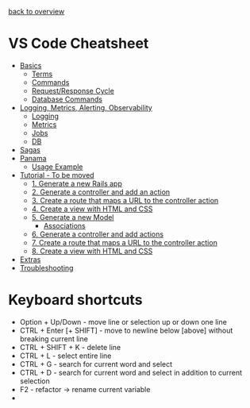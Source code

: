 [back to overview](/../..)

# VS Code Cheatsheet<!-- omit in toc -->

- [Basics](#basics)
  - [Terms](#terms)
  - [Commands](#commands)
  - [Request/Response Cycle](#requestresponse-cycle)
  - [Database Commands](#database-commands)
- [Logging, Metrics, Alerting, Observability](#logging-metrics-alerting-observability)
  - [Logging](#logging)
  - [Metrics](#metrics)
  - [Jobs](#jobs)
  - [DB](#db)
- [Sagas](#sagas)
- [Panama](#panama)
  - [Usage Example](#usage-example)
- [Tutorial - To be moved](#tutorial---to-be-moved)
  - [1. Generate a new Rails app](#1-generate-a-new-rails-app)
  - [2. Generate a controller and add an action](#2-generate-a-controller-and-add-an-action)
  - [3. Create a route that maps a URL to the controller action](#3-create-a-route-that-maps-a-url-to-the-controller-action)
  - [4. Create a view with HTML and CSS](#4-create-a-view-with-html-and-css)
  - [5. Generate a new Model](#5-generate-a-new-model)
    - [Associations](#associations)
  - [6. Generate a controller and add actions](#6-generate-a-controller-and-add-actions)
  - [7. Create a route that maps a URL to the controller action](#7-create-a-route-that-maps-a-url-to-the-controller-action)
  - [8. Create a view with HTML and CSS](#8-create-a-view-with-html-and-css)
- [Extras](#extras)
- [Troubleshooting](#troubleshooting)

# Keyboard shortcuts
- Option + Up/Down - move line or selection up or down one line
- CTRL + Enter [+ SHIFT] - move to newline below [above] without breaking current line
- CTRL + SHIFT + K - delete line
- CTRL + L - select entire line
- CTRL + G - search for current word and select
- CTRL + D - search for current word and select in addition to current selection
- F2 - refactor -> rename current variable
-
